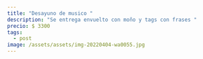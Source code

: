 ```yaml
---
title: "Desayuno de musico "
description: "Se entrega envuelto con moño y tags con frases "
precio: $ 3300
tags:
  - post
image: /assets/assets/img-20220404-wa0055.jpg
---
```

